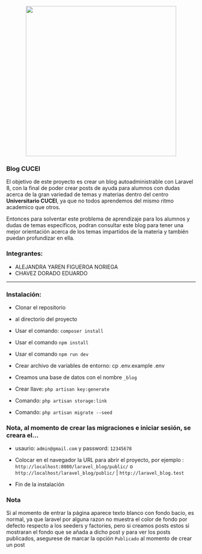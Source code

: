 <p align="center"><a href="https://laravel.com" target="_blank"><img src="https://raw.githubusercontent.com/laravel/art/master/logo-lockup/5%20SVG/2%20CMYK/1%20Full%20Color/laravel-logolockup-cmyk-red.svg" width="400"></a></p>

### Blog CUCEI

El objetivo de este proyecto es crear un blog autoadministrable con Laravel 8, con la final de poder crear posts de ayuda para alumnos con dudas acerca de la gran variedad de temas y materias dentro del centro **Universitario CUCEI**, ya que no todos aprendemos del mismo ritmo academico que otros.

Entonces para solventar este problema de aprendizaje para los alumnos y dudas de temas especificos, podran consultar este blog para tener una mejor orientación acerca de los temas impartidos de la materia y también puedan profundizar en ella.

### Integrantes:
- ALEJANDRA YAREN FIGUEROA NORIEGA
- CHAVEZ DORADO EDUARDO


---

### Instalación:

-	Clonar el repositorio

- al directorio del proyecto

-	Usar el comando:  `composer install`

-   Usar el comando `npm install`

-   Usar el comando `npm run dev`

-	Crear archivo de variables de entorno: cp .env.example .env

-	Creamos una base de datos con el nombre `_blog`

-	Crear llave:   `php artisan key:generate`

-	Comando: `php artisan storage:link`

-	Comando: `php artisan migrate --seed`

### Nota, al momento de crear las migraciones e iniciar sesión, se creara el...
- usaurio: `admin@gmail.com` y password: `12345678` 

- Colocar en el navegador la URL para abrir el proyecto, por ejemplo : `http://localhost:8080/laravel_blog/public/`  o  `http://localhost/laravel_blog/public/`  | `http://laravel_blog.test`

- Fin de la instalación

### Nota

Si al momento de entrar la página aparece texto blanco con fondo bacio, es normal, ya que laravel por alguna razon no muestra el color de fondo por defecto respecto a los seeders y factories, pero si creamos posts estos si mostraran el fondo que se añada a dicho post y para ver los posts publicados, asegurese de marcar la opción `Publicado` al momento de crear un post 




